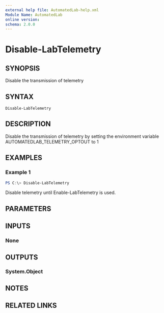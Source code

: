 ```yaml
---
external help file: AutomatedLab-help.xml
Module Name: AutomatedLab
online version:
schema: 2.0.0
---
```


# Disable-LabTelemetry

## SYNOPSIS
Disable the transmission of telemetry

## SYNTAX

```
Disable-LabTelemetry
```

## DESCRIPTION
Disable the transmission of telemetry by setting the environment variable AUTOMATEDLAB_TELEMETRY_OPTOUT to 1

## EXAMPLES

### Example 1
```powershell
PS C:\> Disable-LabTelemetry
```

Disable telemetry until Enable-LabTelemetry is used.

## PARAMETERS

## INPUTS

### None
## OUTPUTS

### System.Object
## NOTES

## RELATED LINKS
